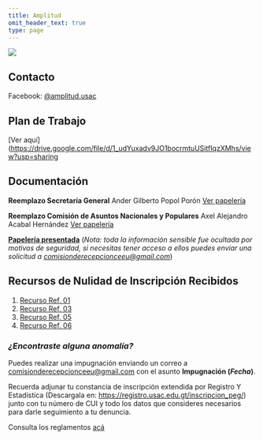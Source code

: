 ```yaml
---
title: Amplitud
omit_header_text: true
type: page
---
```


![](/img/logos/amplitud.png)

## Contacto

Facebook: [@amplitud.usac ](https://www.facebook.com/amplitud.usac)

## Plan de Trabajo

[Ver aquí](https://drive.google.com/file/d/1_udYuxadv9JO1bocrmtuUSitfIqzXMhs/view?usp=sharing

## Documentación

**Reemplazo Secretaría General** Ander  Gilberto Popol Porón [Ver papelería](https://drive.google.com/drive/folders/1fw0Y8YGtiWOslNyaCHrtSSVeK96dNLNs?usp=sharing)

**Reemplazo  Comisión de Asuntos Nacionales y Populares** Axel  Alejandro Acabal Hernández [Ver papelería](https://drive.google.com/drive/folders/1gQsvBC1J2OVjXStk4Pj2Mxp1MpIwtny8?usp=sharing)

**[Papelería presentada](https://drive.google.com/drive/folders/1uNIAQ2dRhIzVY4WmglVZ7gFSKige0C44?usp=sharing)** (*Nota: toda la información sensible fue ocultada por motivos de seguridad, si necesitas tener acceso a ellos puedes enviar una solicitud a comisionderecepcionceeu@gmail.com*)

## Recursos de Nulidad de Inscripción Recibidos

1. [Recurso Ref. 01](/recursos-nulidad/01/)
1. [Recurso Ref. 03](/recursos-nulidad/03/)
1. [Recurso Ref. 05](/recursos-nulidad/05/)
1. [Recurso Ref. 06](/recursos-nulidad/06/)

### *¿Encontraste alguna anomalía?*

Puedes realizar una impugnación enviando un correo a [comisionderecepcionceeu@gmail.com](mailto:comisionderecepcionceeu@gmail.com) con el asunto **Impugnación (*Fecha*)**.

Recuerda adjunar tu constancia de inscripción extendida por Registro Y Estadística (Descargala en: https://registro.usac.edu.gt/inscripcion_peg/) junto con tu número de CUI y todo los datos que consideres necesarios para darle seguimiento a tu denuncia.

Consulta los reglamentos [acá](/reglamentos)